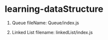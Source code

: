 # learning-dataStructure

1. Queue
    fileName: Queue/index.js

2. Linked List
    filename: linkedList/index.js

    